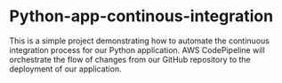 # Python-app-continous-integration
This is a simple project demonstrating how to automate the continuous integration process for our Python application. AWS CodePipeline will orchestrate the flow of changes from our GitHub repository to the deployment of our application.
